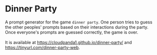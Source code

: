 # Dinner Party
A prompt generator for the game `dinner party`. One person tries to guess the other peoples' prompts based on their interactions during the party. Once everyone's prompts are guessed correctly, the game is over.
<br />
<br />
It is available at https://cloudpanda1.github.io/dinner-party/ and https://tinyurl.com/dinner-party-web.
